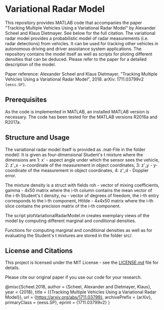 # Variational Radar Model

This repository provides MATLAB code that accompanies the paper "Tracking Multiple Vehicles Using a Variational Radar Model" by Alexander Scheel and Klaus Dietmayer. See below for the full citation. The variational radar model provides a probabilistic model of radar measurements (i.e. radar detections) from vehicles. It can be used for tracking other vehicles in autonomous driving and driver assistance system applications. The repository contains the model itself as well as scripts for ploting different densities that can be deduced. Please refer to the paper for a detailed description of the model.

Paper reference:
Alexander Scheel and Klaus Dietmayer, "Tracking Multiple Vehicles Using a Variational Radar Model", 2018. arXiv: 1711.03799v2 `[eess.SP]`.

## Prerequisites

As the code is implemented in MATLAB, an installed MATLAB version is necessary. The code has been tested for the MATLAB versions R2016a and R2017a. 

## Structure and Usage

The variational radar model itself is provided as .mat-File in the folder model/. It is given as four-dimensional Student's t mixture where the dimensions are
1: x'   - aspect angle under which the sensor sees the vehicle,
2: z'_x - x-coordinate of the measurement in object coordinates,
3: z'_y - y-coordinate of the measurement in object coordinates,
4: z'_d - Doppler error.

The mixture density is a struct with fields
roh    - vector of mixing coefficients,
gamma  - 4x50 matrix where the i-th column contains the mean vector of the i-th Student's t density,
nu     - vector of degrees of freedom, the i-th entry corresponds to the i-th component,
Htilde - 4x4x50 matrix where the i-th slice contains the precision matrix of the i-th component.

The script plotVariationalRadarModel.m creates exemplary views of the model by computing different marginal and conditional densities.

Functions for computing marginal and conditional densities as well as for evaluating the Student's t mixtures are stored in the folder src/.

## License and Citations

This project is licensed under the MIT License - see the [LICENSE.md](LICENSE.md) file for details.

Please cite our original paper if you use our code for your research.

@misc{Scheel.2018,
 author = {Scheel, Alexander and Dietmayer, Klaus},
 year = {2018},
 title = {{Tracking Multiple Vehicles Using a Variational Radar Model}},
 url = {https://arxiv.org/abs/1711.03799},
 archivePrefix = {arXiv},
 primaryClass = {eess.SP},
 eprint = {1711.03799v2}
}
